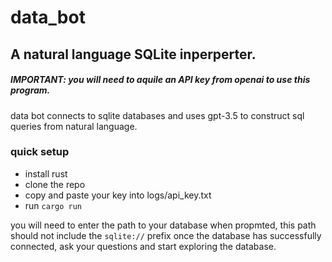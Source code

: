 # data_bot
## A natural language SQLite inperperter.
##### IMPORTANT: you will need to aquile an API key from openai to use this program.
data bot connects to sqlite databases and uses gpt-3.5 to construct sql queries from natural language.

### quick setup
- install rust
- clone the repo
- copy and paste your key into logs/api_key.txt
- run ```cargo run```

you will need to enter the path to your database when propmted, this path should not include the ```sqlite://``` prefix
once the database has successfully connected, ask your questions and start exploring the database.
